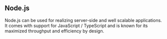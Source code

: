## Node.js
Node.js can be used for realizing server-side and well scalable applications. It comes with support for JavaScript / TypeScript and is known for its maximized throughput and efficiency by design.